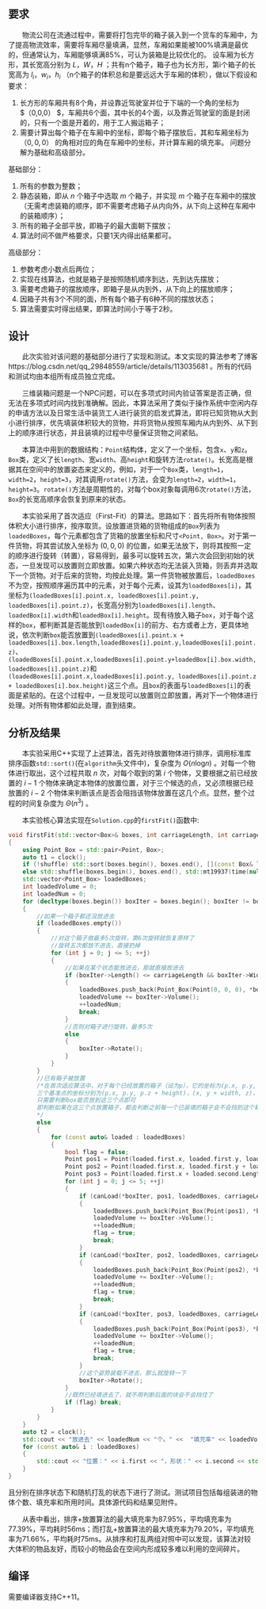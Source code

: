 ##  要求

&emsp;&emsp;物流公司在流通过程中，需要将打包完毕的箱子装入到一个货车的车厢中，为了提高物流效率，需要将车厢尽量填满，显然，车厢如果能被100%填满是最优的，但通常认为，车厢能够填满85%，可认为装箱是比较优化的。
设车厢为长方形，其长宽高分别为 $L，W，H$ ；共有n个箱子，箱子也为长方形，第i个箱子的长宽高为 $l_i，w_i，h_i$ （n个箱子的体积总和是要远远大于车厢的体积），做以下假设和要求：
1. 长方形的车厢共有8个角，并设靠近驾驶室并位于下端的一个角的坐标为 $（0,0,0） $，车厢共6个面，其中长的4个面，以及靠近驾驶室的面是封闭的，只有一个面是开着的，用于工人搬运箱子；
2. 需要计算出每个箱子在车厢中的坐标，即每个箱子摆放后，其和车厢坐标为 $（0,0,0）$ 的角相对应的角在车厢中的坐标，并计算车厢的填充率。
问题分解为基础和高级部分。

基础部分：
1. 所有的参数为整数；
2. 静态装箱，即从 $n$ 个箱子中选取 $m$ 个箱子，并实现 $m$ 个箱子在车厢中的摆放（无需考虑装箱的顺序，即不需要考虑箱子从内向外，从下向上这种在车厢中的装箱顺序）；
3. 所有的箱子全部平放，即箱子的最大面朝下摆放；
4. 算法时间不做严格要求，只要1天内得出结果都可。

高级部分：
1. 参数考虑小数点后两位；
2. 实现在线算法，也就是箱子是按照随机顺序到达，先到达先摆放；
3. 需要考虑箱子的摆放顺序，即箱子是从内到外，从下向上的摆放顺序；
4. 因箱子共有3个不同的面，所有每个箱子有6种不同的摆放状态；
5. 算法需要实时得出结果，即算法时间小于等于2秒。

## 设计

&emsp;&emsp;此次实验对该问题的基础部分进行了实现和测试。本文实现的算法参考了博客https://blog.csdn.net/qq_29848559/article/details/113035681 。所有的代码和测试均由本组所有成员独立完成。

&emsp;&emsp;三维装箱问题是一个NPC问题，可以在多项式时间内验证答案是否正确，但无法在多项式时间内找到准确解。因此，本算法采用了类似于操作系统中空闲内存的申请方法以及日常生活中装货工人进行装货的启发式算法，即将已知货物从大到小进行排序，优先填装体积较大的货物，并将货物从按照车厢内从内到外、从下到上的顺序进行状态，并且装填的过程中尽量保证货物之间紧贴。

&emsp;&emsp;本算法中用到的数据结构：```Point```结构体，定义了一个坐标，包含```x```、```y```和```z```。```Box```类，定义了长```length```、宽```width```、高```height```和旋转方法```rotate()```。长宽高是根据其在空间中的放置姿态来定义的，例如，对于一个```Box```类，```length=1```，```width=2```，```height=3```，对其调用```rotate()```方法，会变为```length=2```，```width=1```，```height=3```。```rotate()```方法是周期性的，对每个box对象每调用6次```rotate()```方法，```Box```的长宽高顺序会恢复到原来的状态。

&emsp;&emsp;本实验采用了首次适应（First-Fit）的算法。思路如下：首先将所有物体按照体积大小进行排序，按序取货。设放置进货箱的货物组成的```Box```列表为```loadedBoxes```，每个元素都包含了货箱的放置坐标和尺寸```<Point, Box>```。对于第一件货物，将其尝试放入坐标为 $(0,0,0)$ 的位置，如果无法放下，则将其按照一定的顺序进行旋转（转置），容易得到，最多可以旋转五次，第六次会回到初始的状态，一旦发现可以放置则立即放置。如果六种状态均无法装入货箱，则丢弃并选取下一个货物。对于后来的货物，均按此处理。第一件货物被放置后，```loadedBoxes```不为空，按照顺序遍历其中的元素，对于每个元素，设其为```loadedBoxes[i]```，其坐标为```(loadedBoxes[i].point.x, loadedBoxes[i].point.y, loadedBoxes[i].point.z)```，长宽高分别为```loadedBoxes[i].length```、```loadedBox[i].width```和```loadedBox[i].height```。现有待放入箱子```box```，对于每个这样的```box```，都判断其是否能放到```loadedBox[i]```的前方、右方或者上方，更具体地说，依次判断```box```能否放置到```(loadedBoxes[i].point.x + loadedBoxes[i].box.length,loadedBoxes[i].point.y,loadedBoxes[i].point.z)```、```(loadedBoxes[i].point.x,loadedBoxes[i].point.y+loadedBox[i].box.width,loadedBoxes[i].point.z)```和```(loadedBoxes[i].point.x,loadedBoxes[i].point.y, loadedBoxes[i].point.z + loadedBoxes[i].box.height)```这三个点。且```box```的表面与```loadedBoxes[i]```的表面是紧贴的。在这个过程中，一旦发现可以放置则立即放置，再对下一个物体进行处理。对所有物体都如此处理，直到结束。

##  分析及结果

&emsp;&emsp;本实验采用C++实现了上述算法，首先对待放置物体进行排序，调用标准库排序函数```std::sort()```(在``algorithm``头文件中)，复杂度为 $O(n\mathrm{log}n)$ 。对每一个物体进行取出，这个过程共取 $n$ 次，对每个取到的第 $i$ 个物体，又要根据之前已经放置的 $i-1$ 个物体来确定本物体的放置位置，对于三个候选的点，又必须根据已经放置的 $i-2$ 个物体来判断该点是否会阻挡该物体放置在这几个点。显然，整个过程的时间复杂度为 $\Theta(n^3)$ 。

&emsp;&emsp;本实验核心算法实现在```Solution.cpp```的```firstFit()```函数中:
```cpp
void firstFit(std::vector<Box>& boxes, int carriageLength, int carriageWidth, int carriageHeight, bool shuffle = false)
{
    using Point_Box = std::pair<Point, Box>;
    auto t1 = clock();
    if (!shuffle) std::sort(boxes.begin(), boxes.end(), [](const Box& l, const Box& r)->bool {return l.Volume() > r.Volume(); });
    else std::shuffle(boxes.begin(), boxes.end(), std::mt19937(time(nullptr)));
    std::vector<Point_Box> loadedBoxes;
    int loadedVolume = 0;
    int loadedNum = 0;
    for (decltype(boxes.begin()) boxIter = boxes.begin(); boxIter != boxes.end(); ++boxIter)
    {
        //如果一个箱子都还没放进去
        if (loadedBoxes.empty())
        {
            //对这个箱子做最多5次旋转，第6次旋转就恢复原样了
            //旋转五次都放不进去，直接扔掉
            for (int j = 0; j <= 5; ++j)
            {
                //如果在某个状态能放进去，那就直接放进去
                if (boxIter->Length() <= carriageLength && boxIter->Width() <= carriageWidth && boxIter->Height() <= carriageHeight)
                {
                    loadedBoxes.push_back(Point_Box(Point(0, 0, 0), *boxIter));
                    loadedVolume += boxIter->Volume();
                    ++loadedNum;
                    break;
                }
                //否则对箱子进行旋转，最多5次
                else
                {
                    boxIter->Rotate();
                }
            }
        }
        //已有箱子被放置
        /*在首次适应算法中，对于每个已经放置的箱子（设为p），它的坐标为(p.x, p.y, p.z)，
        三个基准点的坐标分别为(p.x, p.y, p.z + height)，(x, y + width, z)，(x + length, y, z)
        只需要判断box能否放到这三个点即可
        即判断如果在这三个点放置箱子，都去判断之前每一个已装填的箱子会不会挡到这个箱子
        */
        else
        {
            for (const auto& loaded : loadedBoxes)
            {
                bool flag = false;
                Point pos1 = Point(loaded.first.x, loaded.first.y, loaded.first.z + loaded.second.Height());
                Point pos2 = Point(loaded.first.x, loaded.first.y + loaded.second.Width(), loaded.first.z);
                Point pos3 = Point(loaded.first.x + loaded.second.Length(), loaded.first.y, loaded.first.z);
                for (int j = 0; j <= 5; ++j)
                {
                    if (canLoad(*boxIter, pos1, loadedBoxes, carriageLength, carriageWidth, carriageHeight))
                    {
                        loadedBoxes.push_back(Point_Box(Point(pos1), *boxIter));
                        loadedVolume += boxIter->Volume();
                        ++loadedNum;
                        flag = true;
                        break;
                    }
                    if (canLoad(*boxIter, pos2, loadedBoxes, carriageLength, carriageWidth, carriageHeight))
                    {
                        loadedBoxes.push_back(Point_Box(Point(pos2), *boxIter));
                        loadedVolume += boxIter->Volume();
                        ++loadedNum;
                        flag = true;
                        break;
                    }
                    if (canLoad(*boxIter, pos3, loadedBoxes, carriageLength, carriageWidth, carriageHeight))
                    {
                        loadedBoxes.push_back(Point_Box(Point(pos3), *boxIter));
                        loadedVolume += boxIter->Volume();
                        ++loadedNum;
                        flag = true;
                        break;
                    }
                    //这个姿势装载不进去，那么就旋转一下
                    boxIter->Rotate();
                }
                //既然已经填进去了，就不用判断后面的块会不会挡住了
                if (flag) break;
            }
        }
    }
    auto t2 = clock();
    std::cout << "放进去" << loadedNum << "个。" <<  "填充率" << loadedVolume * 100.0 / (carriageHeight * carriageLength * carriageWidth) << "%。" << "耗时" << (double)(t2 - t1) / CLOCKS_PER_SEC << "s。" << std::endl;
    for (const auto& i : loadedBoxes)
    {
        std::cout << "位置：" << i.first << "，形状：" << i.second << std::endl;
    }
}
```
且分别在排序状态下和随机打乱的状态下进行了测试。测试项目包括每组装进的物体个数、填充率和所用时间。具体源代码和结果见附件。

&emsp;&emsp;从表中看出，排序+放置算法的最大填充率为87.95%，平均填充率为77.39%，平均耗时56ms；而打乱+放置算法的最大填充率为79.20%，平均填充率为71.66%，平均耗时75ms。从排序和打乱两组对照中可以发现，该算法对较大体积的物品友好，而较小的物品会在空间内形成较多难以利用的空间碎片。

## 编译
需要编译器支持C++11。

